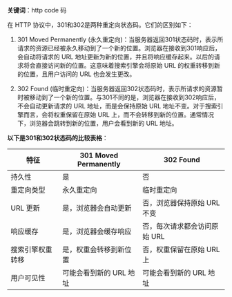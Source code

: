 **关键词**：http code 码

在 HTTP 协议中，301和302是两种重定向状态码。它们的区别如下：

1. 301 Moved Permanently (永久重定向)：当服务器返回301状态码时，表示所请求的资源已经被永久移动到了一个新的位置。浏览器在接收到301响应后，会自动将请求的 URL 地址更新为新的位置，并且将响应缓存起来。以后的请求将会直接访问新的位置。这意味着搜索引擎会将原始 URL 的权重转移到新的位置，且用户访问的 URL 也会发生更改。

2. 302 Found (临时重定向)：当服务器返回302状态码时，表示所请求的资源暂时被移动到了一个新的位置。与301不同的是，浏览器在接收到302响应后，不会自动更新请求的 URL 地址，而是会保持原始 URL 地址不变。对于搜索引擎而言，会将权重保留在原始 URL 上，而不会转移到新的位置。通常情况下，浏览器会跳转到新的位置，用户会看到新的 URL 地址。


**以下是301和302状态码的比较表格**：

| 特征 | 301 Moved Permanently | 302 Found |
|---|---|---|
| 持久性 | 是 | 否 |
| 重定向类型 | 永久重定向 | 临时重定向 |
| URL 更新 | 是，浏览器会自动更新 | 否，浏览器保持原始 URL 不变 |
| 响应缓存 | 是，浏览器会缓存响应 | 否，每次请求都会访问原始 URL |
| 搜索引擎权重转移 | 是，权重会转移到新位置 | 否，权重保留在原始 URL 上 |
| 用户可见性 | 可能会看到新的 URL 地址 | 可能会看到新的 URL 地址 |
